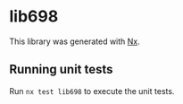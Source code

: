 # lib698

This library was generated with [Nx](https://nx.dev).

## Running unit tests

Run `nx test lib698` to execute the unit tests.
